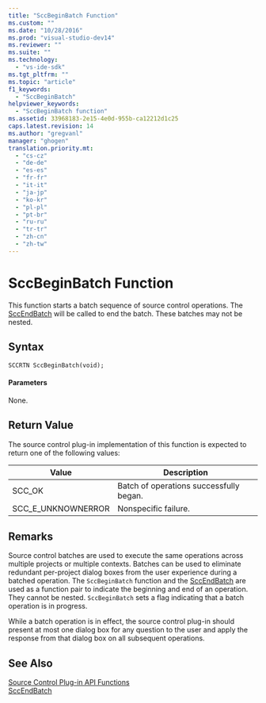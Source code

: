 ```yaml
---
title: "SccBeginBatch Function"
ms.custom: ""
ms.date: "10/28/2016"
ms.prod: "visual-studio-dev14"
ms.reviewer: ""
ms.suite: ""
ms.technology: 
  - "vs-ide-sdk"
ms.tgt_pltfrm: ""
ms.topic: "article"
f1_keywords: 
  - "SccBeginBatch"
helpviewer_keywords: 
  - "SccBeginBatch function"
ms.assetid: 33968183-2e15-4e0d-955b-ca12212d1c25
caps.latest.revision: 14
ms.author: "gregvanl"
manager: "ghogen"
translation.priority.mt: 
  - "cs-cz"
  - "de-de"
  - "es-es"
  - "fr-fr"
  - "it-it"
  - "ja-jp"
  - "ko-kr"
  - "pl-pl"
  - "pt-br"
  - "ru-ru"
  - "tr-tr"
  - "zh-cn"
  - "zh-tw"
---
```

# SccBeginBatch Function
This function starts a batch sequence of source control operations. The [SccEndBatch](../extensibility/sccendbatch-function.md) will be called to end the batch. These batches may not be nested.  
  
## Syntax  
  
```cpp#  
SCCRTN SccBeginBatch(void);  
```  
  
#### Parameters  
 None.  
  
## Return Value  
 The source control plug-in implementation of this function is expected to return one of the following values:  
  
|Value|Description|  
|-----------|-----------------|  
|SCC_OK|Batch of operations successfully began.|  
|SCC_E_UNKNOWNERROR|Nonspecific failure.|  
  
## Remarks  
 Source control batches are used to execute the same operations across multiple projects or multiple contexts. Batches can be used to eliminate redundant per-project dialog boxes from the user experience during a batched operation. The `SccBeginBatch` function and the [SccEndBatch](../extensibility/sccendbatch-function.md) are used as a function pair to indicate the beginning and end of an operation. They cannot be nested. `SccBeginBatch` sets a flag indicating that a batch operation is in progress.  
  
 While a batch operation is in effect, the source control plug-in should present at most one dialog box for any question to the user and apply the response from that dialog box on all subsequent operations.  
  
## See Also  
 [Source Control Plug-in API Functions](../extensibility/source-control-plug-in-api-functions.md)   
 [SccEndBatch](../extensibility/sccendbatch-function.md)